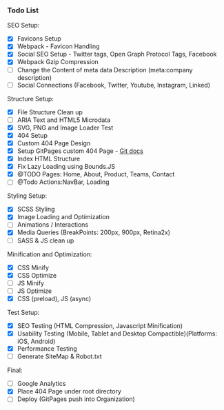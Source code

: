 ### Todo List

SEO Setup:
- [x] Favicons Setup
- [x] Webpack - Favicon Handling
- [x] Social SEO Setup - Twitter tags, Open Graph Protocol Tags, Facebook 
- [x] Webpack Gzip Compression
- [ ] Change the Content of meta data Description (meta:company description)
- [ ] Social Connections (Facebook, Twitter, Youtube, Instagram, Linked)
 
Structure Setup:
- [x] File Structure Clean up
- [ ] ARIA Text and HTML5 Microdata
- [x] SVG, PNG and Image Loader Test
- [x] 404 Setup
- [x] Custom 404 Page Design
- [x] Setup GitPages custom 404 Page - [Git docs](https://help.github.com/en/github/working-with-github-pages/creating-a-custom-404-page-for-your-github-pages-site)
- [x] Index HTML Structure
- [x] Fix Lazy Loading using Bounds.JS
- [x] @TODO Pages: Home, About, Product, Teams, Contact
- [ ] @Todo Actions:NavBar, Loading

Styling Setup:
- [x] SCSS Styling
- [x] Image Loading and Optimization
- [ ] Animations / Interactions
- [x] Media Queries (BreakPoints: 200px, 900px, Retina2x)
- [ ] SASS & JS clean up

Minification and Optimization:
- [x] CSS Minify
- [x] CSS Optimize
- [ ] JS Minify
- [ ] JS Optimize 
- [x] CSS (preload), JS (async)

Test Setup:
- [x] SEO Testing (HTML Compression, Javascript Minification) 
- [x] Usability Testing (Mobile, Tablet and Desktop Compactible)(Platforms: iOS, Android)
- [x] Performance Testing
- [ ] Generate SiteMap & Robot.txt

Final:
- [ ] Google Analytics
- [x] Place 404 Page under root directory
- [ ] Deploy (GitPages push into Organization)

